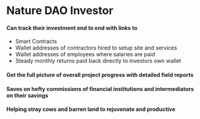 # Nature DAO Investor

#### Can track their investment end to end with links to

* Smart Contracts&#x20;
* Wallet addresses of contractors hired to setup site and services&#x20;
* Wallet addresses of employees where salaries are paid&#x20;
* Steady monthly returns paid back directly to investors own wallet

#### Get the full picture of overall project progress with detailed field reports

#### Saves on hefty commissions of financial institutions and intermediators on their savings

#### Helping stray cows and barren land to rejuvenate and productive
